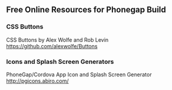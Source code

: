 ## Free Online Resources for Phonegap Build ##

### CSS Buttons ###
CSS Buttons by Alex Wolfe and Rob Levin<br />
https://github.com/alexwolfe/Buttons

### Icons and Splash Screen Generators ###

PhoneGap/Cordova App Icon and Splash Screen Generator<br />
http://pgicons.abiro.com/
